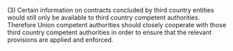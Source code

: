 (3) Certain information on contracts concluded by third country entities would still only be available to third country competent authorities. Therefore Union competent authorities should closely cooperate with those third country competent authorities in order to ensure that the relevant provisions are applied and enforced.